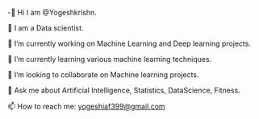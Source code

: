 -👋 Hi I am @Yogeshkrishn.

🧔 I am a Data scientist.

🔭 I’m currently working on Machine Learning and Deep learning projects.

🌱 I’m currently learning various machine learning techniques.

👯 I’m looking to collaborate on Machine learning projects.

💬 Ask me about Artificial Intelligence, Statistics, DataScience, Fitness.

📫 How to reach me: yogeshiaf399@gmail.com
